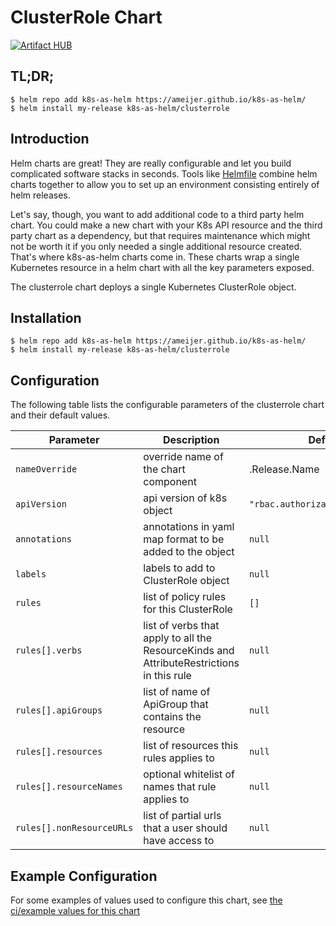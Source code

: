 # ClusterRole Chart
[![Artifact HUB](https://img.shields.io/endpoint?url=https://artifacthub.io/badge/repository/k8s-as-helm)](https://artifacthub.io/packages/search?repo=k8s-as-helm)

## TL;DR;

```console
$ helm repo add k8s-as-helm https://ameijer.github.io/k8s-as-helm/
$ helm install my-release k8s-as-helm/clusterrole
```

## Introduction

Helm charts are great! They are really configurable and let you build complicated software stacks in seconds. Tools like [Helmfile](https://github.com/roboll/helmfile) combine helm charts together to allow you to set up an environment consisting entirely of helm releases.

Let's say, though, you want to add additional code to a third party helm chart. You could make a new chart with your K8s API resource and the third party chart as a dependency, but that requires maintenance which might not be worth it if you only needed a single additional resource created. That's where k8s-as-helm charts come in. These charts wrap a single Kubernetes resource in a helm chart with all the key parameters exposed.

The clusterrole chart deploys a single Kubernetes ClusterRole object.

## Installation

```console
$ helm repo add k8s-as-helm https://ameijer.github.io/k8s-as-helm/
$ helm install my-release k8s-as-helm/clusterrole
```

## Configuration

The following table lists the configurable parameters of the clusterrole chart and their default values.

Parameter | Description | Default
--- | --- | ---
`nameOverride` | override name of the chart component | .Release.Name
`apiVersion` | api version of k8s object | `"rbac.authorization.k8s.io/v1"`
`annotations` | annotations in yaml map format to be added to the object | `null`
`labels` | labels to add to ClusterRole object | `null`
`rules` | list of policy rules for this ClusterRole | `[]`
`rules[].verbs` | list of verbs that apply to all the ResourceKinds and AttributeRestrictions in this rule | `null`
`rules[].apiGroups` | list of name of ApiGroup that contains the resource | `null`
`rules[].resources` | list of resources this rules applies to | `null`
`rules[].resourceNames` | optional whitelist of names that rule applies to | `null`
`rules[].nonResourceURLs` | list of partial urls that a user should have access to | `null`

## Example Configuration

For some examples of values used to configure this chart, see [the ci/example values for this chart](./ci/ci-values.yaml)
